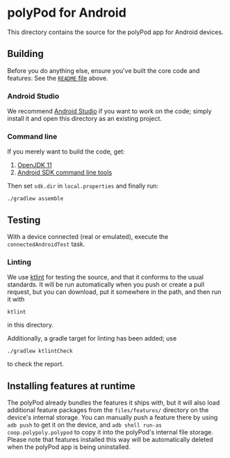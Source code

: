 # polyPod for Android

This directory contains the source for the polyPod app for Android devices.

## Building

Before you do anything else, ensure you've built the core code and features: See
the [`README` file](../README.md) above.

### Android Studio

We recommend [Android Studio] if you want to work on the code; simply install it
and open this directory as an existing project.

### Command line

If you merely want to build the code, get:

1. [OpenJDK 11]
2. [Android SDK command line tools]

Then set `sdk.dir` in `local.properties` and finally run:

```
./gradlew assemble
```

## Testing

With a device connected (real or emulated), execute the `connectedAndroidTest`
task.

### Linting

We use [ktlint](https://github.com/pinterest/ktlint) for testing the source, and
that it conforms to the usual standards. It will be run automatically when
you push or create a pull request, but you can download, put it somewhere in the
path,  and then run it with

```
ktlint
```

in this directory.

Additionally, a gradle target for linting has been added; use

```shell
./gradlew ktlintCheck
```

to check the report.

## Installing features at runtime

The polyPod already bundles the features it ships with, but it will also load
additional feature packages from the `files/features/` directory on the device's
internal storage. You can manually push a feature there by using `adb push` to
get it on the device, and `adb shell run-as coop.polypoly.polypod` to copy it
into the polyPod's internal file storage. Please note that features installed
this way will be automatically deleted when the polyPod app is being
uninstalled.

[Android Studio]: https://developer.android.com/studio
[Android SDK command line tools]: https://developer.android.com/studio/index.html#command-tools
[OpenJDK 11]: https://openjdk.java.net
